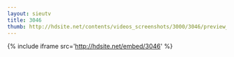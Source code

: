```yaml
---
layout: sieutv
title: 3046
thumb: http://hdsite.net/contents/videos_screenshots/3000/3046/preview_360p.mp4.jpg
---
```

{% include iframe src='http://hdsite.net/embed/3046' %}
 
